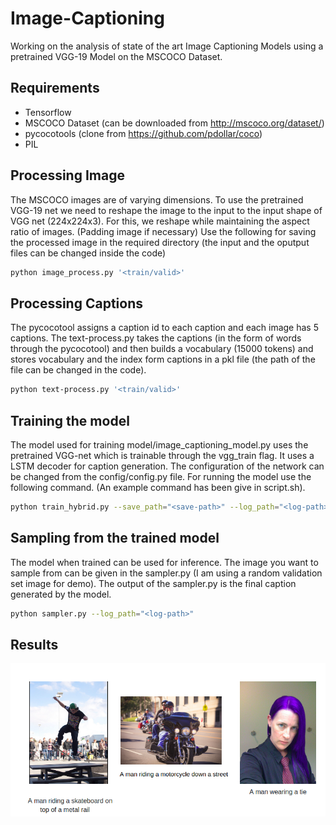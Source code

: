 # Image-Captioning

Working on the analysis of state of the art Image Captioning Models using a pretrained VGG-19 Model on the MSCOCO Dataset.

## Requirements

* Tensorflow
* MSCOCO Dataset (can be downloaded from http://mscoco.org/dataset/)
* pycocotools (clone from https://github.com/pdollar/coco)
* PIL

## Processing Image

The MSCOCO images are of varying dimensions. To use the pretrained VGG-19 net we need to reshape the image to the input to the input shape of VGG net (224x224x3). 
For this, we reshape while maintaining the aspect ratio of images. (Padding image if necessary)
Use the following for saving the processed image in the required directory (the input and the oputput files can be changed inside the code)
``` bash 
python image_process.py '<train/valid>'
```
## Processing Captions

The pycocotool assigns a caption id to each caption and each image has 5 captions. The text-process.py takes the captions (in the form of words through the pycocotool) and then builds a vocabulary (15000 tokens) and stores vocabulary and the index form captions in a pkl file (the path of the file can be changed in the code).
``` bash 
python text-process.py '<train/valid>'
```
## Training the model

The model used for training model/image_captioning_model.py uses the pretrained VGG-net which is trainable through the vgg_train flag. It uses a LSTM decoder for caption generation. The configuration of the network can be changed from the config/config.py file. For running the model use the following command. (An example command has been give in script.sh).
``` bash 
python train_hybrid.py --save_path="<save-path>" --log_path="<log-path>"
```
## Sampling from the trained model

The model when trained can be used for inference. The image you want to sample from can be given in the sampler.py (I am using a random validation set image for demo). The output of the sampler.py is the final caption generated by the model. 
``` bash
python sampler.py --log_path="<log-path>"
```
## Results

<p align="center">
<img src="images/image.png" alt="Image"  />
</p>





